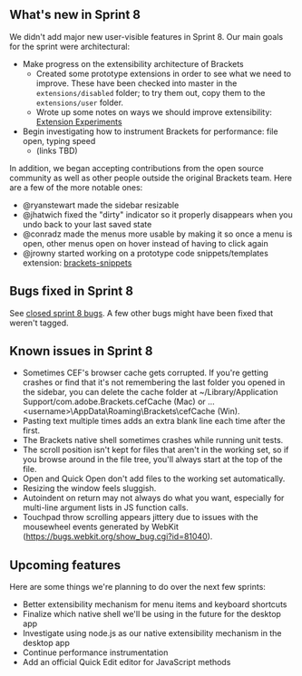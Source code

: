 What's new in Sprint 8
----------------------

We didn't add major new user-visible features in Sprint 8. Our main goals for the sprint were architectural:
* Make progress on the extensibility architecture of Brackets
    * Created some prototype extensions in order to see what we need to improve. These have been checked into master in the `extensions/disabled` folder; to try them out, copy them to the `extensions/user` folder.
    * Wrote up some notes on ways we should improve extensibility: [Extension Experiments](https://github.com/adobe/brackets/wiki/Extension-Experiments)
* Begin investigating how to instrument Brackets for performance: file open, typing speed
    * (links TBD)

In addition, we began accepting contributions from the open source community as well as other people outside the original Brackets team. Here are a few of the more notable ones:
* @ryanstewart made the sidebar resizable
* @jhatwich fixed the "dirty" indicator so it properly disappears when you undo back to your last saved state
* @conradz made the menus more usable by making it so once a menu is open, other menus open on hover instead of having to click again
* @jrowny started working on a prototype code snippets/templates extension: [brackets-snippets](http://github.com/jrowny/brackets-snippets)

Bugs fixed in Sprint 8
----------------------
See [closed sprint 8 bugs](https://github.com/adobe/brackets/issues?labels=sprint+8&milestone=&page=1&state=closed). A few other bugs might have been fixed that weren't tagged.

Known issues in Sprint 8
------------------------

* Sometimes CEF's browser cache gets corrupted. If you're getting crashes or find
  that it's not remembering the last folder you opened in the sidebar, you can delete
  the cache folder at ~/Library/Application Support/com.adobe.Brackets.cefCache (Mac) or 
 ...\<username>\AppData\Roaming\Brackets\cefCache (Win).
* Pasting text multiple times adds an extra blank line each time after the first.
* The Brackets native shell sometimes crashes while running unit tests.
* The scroll position isn't kept for files that aren't in the working set,
  so if you browse around in the file tree, you'll always start at the top
  of the file.
* Open and Quick Open don't add files to the working set automatically.
* Resizing the window feels sluggish.
* Autoindent on return may not always do what you want, especially for
  multi-line argument lists in JS function calls.
* Touchpad throw scrolling appears jittery due to issues with the mousewheel
  events generated by WebKit (https://bugs.webkit.org/show_bug.cgi?id=81040).

Upcoming features
-----------------

Here are some things we're planning to do over the next few sprints:

* Better extensibility mechanism for menu items and keyboard shortcuts
* Finalize which native shell we'll be using in the future for the desktop app
* Investigate using node.js as our native extensibility mechanism in the desktop app
* Continue performance instrumentation
* Add an official Quick Edit editor for JavaScript methods
